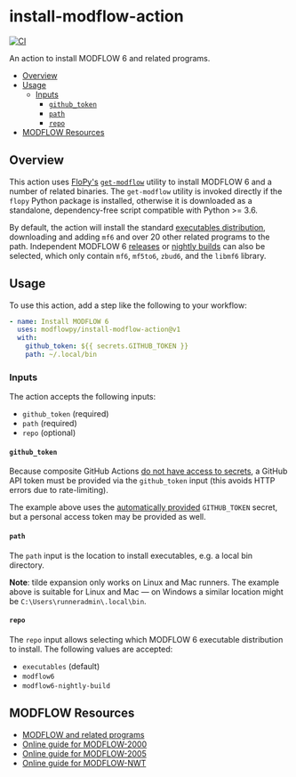 # install-modflow-action

[![CI](https://github.com/modflowpy/install-modflow-action/actions/workflows/commit.yml/badge.svg?branch=develop)](https://github.com/modflowpy/install-modflow-action/actions/workflows/commit.yml)

An action to install MODFLOW 6 and related programs.

<!-- START doctoc generated TOC please keep comment here to allow auto update -->
<!-- DON'T EDIT THIS SECTION, INSTEAD RE-RUN doctoc TO UPDATE -->


- [Overview](#overview)
- [Usage](#usage)
  - [Inputs](#inputs)
    - [`github_token`](#github_token)
    - [`path`](#path)
    - [`repo`](#repo)
- [MODFLOW Resources](#modflow-resources)

<!-- END doctoc generated TOC please keep comment here to allow auto update -->

## Overview

This action uses [FloPy's](https://github.com/modflowpy/flopy) [`get-modflow`](https://github.com/modflowpy/flopy/blob/develop/docs/get_modflow.md) utility to install MODFLOW 6 and a number of related binaries. The `get-modflow` utility is invoked directly if the `flopy` Python package is installed, otherwise it is downloaded as a standalone, dependency-free script compatible with Python >= 3.6.

By default, the action will install the standard [executables distribution](https://github.com/MODFLOW-USGS/executables/releases), downloading and adding `mf6` and over 20 other related programs to the path. Independent MODFLOW 6 [releases](https://github.com/MODFLOW-USGS/modflow6/releases) or [nightly builds](https://github.com/MODFLOW-USGS/modflow6-nightly-build/releases) can also be selected, which only contain `mf6`, `mf5to6`, `zbud6`, and the `libmf6` library.

## Usage

To use this action, add a step like the following to your workflow:

```yaml
- name: Install MODFLOW 6
  uses: modflowpy/install-modflow-action@v1
  with:
    github_token: ${{ secrets.GITHUB_TOKEN }}
    path: ~/.local/bin
```

### Inputs

The action accepts the following inputs:

- `github_token` (required)
- `path` (required)
- `repo` (optional)

#### `github_token`

Because composite GitHub Actions [do not have access to secrets](https://stackoverflow.com/a/70111134/6514033), a GitHub API token must be provided via the `github_token` input (this avoids HTTP errors due to rate-limiting).

The example above uses the [automatically provided](https://docs.github.com/en/actions/security-guides/automatic-token-authentication#about-the-github_token-secret) `GITHUB_TOKEN` secret, but a personal access token may be provided as well.

#### `path`

The `path` input is the location to install executables, e.g. a local bin directory.

**Note**: tilde expansion only works on Linux and Mac runners. The example above is suitable for Linux and Mac &mdash; on Windows a similar location might be `C:\Users\runneradmin\.local\bin`.

#### `repo`

The `repo` input allows selecting which MODFLOW 6 executable distribution to install. The following values are accepted:

- `executables` (default)
- `modflow6`
- `modflow6-nightly-build`

## MODFLOW Resources

- [MODFLOW and related programs](https://water.usgs.gov/ogw/modflow/)
- [Online guide for MODFLOW-2000](https://water.usgs.gov/nrp/gwsoftware/modflow2000/Guide/)
- [Online guide for MODFLOW-2005](https://water.usgs.gov/ogw/modflow/MODFLOW-2005-Guide/)
- [Online guide for MODFLOW-NWT](https://water.usgs.gov/ogw/modflow-nwt/MODFLOW-NWT-Guide/)
